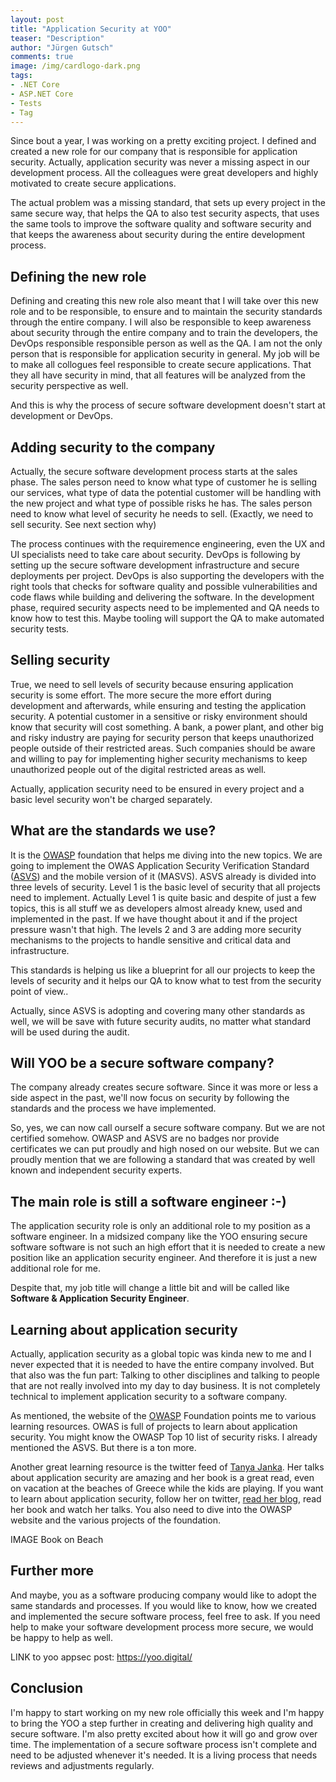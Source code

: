 ```yaml
---
layout: post
title: "Application Security at YOO"
teaser: "Description"
author: "Jürgen Gutsch"
comments: true
image: /img/cardlogo-dark.png
tags: 
- .NET Core
- ASP.NET Core
- Tests
- Tag
---
```


Since bout a year, I was working on a pretty exciting project. I defined and created a new role for our company that is responsible for application security. Actually, application security was never a missing aspect in our development process. All the colleagues were great developers and highly motivated to create secure applications. 

The actual problem was a missing standard, that sets up every project in the same secure way, that helps the QA to also test security aspects, that uses the same tools to improve the software quality and software security and that keeps the awareness about security during the entire development process.

## Defining the new role

Defining and creating this new role also meant that I will take over this new role and to be responsible, to ensure and to maintain the security standards through the entire company. I will also be responsible to keep awareness about security through the entire company and to train the developers, the DevOps responsible responsible person as well as the QA. I am not the only person that is responsible for application security in general. My job will be to make all collogues feel responsible to create secure applications. That they all have security in mind, that all features will be analyzed from the security perspective as well.

And this is why the process of secure software development doesn't start at development or DevOps. 

## Adding security to the company

Actually, the secure software development process starts at the sales phase. The sales person need to know what type of customer he is selling our services, what type of data the potential customer will be handling with the new project and what type of possible risks he has. The sales person need to know what level of security he needs to sell. (Exactly, we need to sell security. See next section why)

The process continues with the requiremence engineering, even the UX and UI specialists need to take care about security. DevOps is following by setting up the secure software development infrastructure and secure deployments per project. DevOps is also supporting the developers with the right tools that checks for software quality and possible vulnerabilities and code flaws while building and delivering the software. In the development phase, required security aspects need to be implemented and QA needs to know how to test this. Maybe tooling will support the QA to make automated security tests.

## Selling security

True, we need to sell levels of security because ensuring application security is some effort. The more secure the more effort during development and afterwards, while ensuring and testing the application security. A potential customer in a sensitive or risky environment should know that security will cost something. A bank, a power plant, and other big and risky industry are paying for security person that keeps unauthorized people outside of their restricted areas. Such companies should be aware and willing to pay for implementing higher security mechanisms to keep unauthorized people out of the digital restricted areas as well.

Actually, application security need to be ensured in every project and a basic level security won't be charged separately.

## What are the standards we use?

It is the [OWASP](https://owasp.org) foundation that helps me diving into the new topics. We are going to implement the OWAS Application Security Verification Standard ([ASVS](https://owasp.org/www-project-application-security-verification-standard/)) and the mobile version of it (MASVS). ASVS already is divided into three levels of security. Level 1 is the basic level of security that all projects need to implement. Actually Level 1 is quite basic and despite of just a few topics, this is all stuff we as developers almost already knew, used and implemented in the past. If we have thought about it and if the project pressure wasn't that high. The levels 2 and 3 are adding more security mechanisms to the projects to handle sensitive and critical data and infrastructure.

This standards is helping us like a blueprint for all our projects to keep the levels of security and it helps our QA to know what to test from the security point of view..

Actually, since ASVS is adopting and covering many other standards as well, we will be save with future security audits, no matter what standard will be used during the audit.

## Will YOO be a secure software company?

The company already creates secure software. Since it was more or less a side aspect in the past, we'll now focus on security by following the standards and the process we have implemented.

So, yes, we can now call ourself a secure software company. But we are not certified somehow. OWASP and ASVS are no badges nor provide certificates we can put proudly and high nosed on our website. But we can proudly mention that we are following a standard that was created by well known and independent security experts.

## The main role is still a software engineer :-)

The application security role is only an additional role to my position as a software engineer. In a midsized company like the YOO ensuring secure software software is not such an high effort that it is needed to create a new position like an application security engineer. And therefore it is just a new additional role for me. 

Despite that, my job title will change a little bit and will be called like **Software & Application Security Engineer**.

## Learning about application security

Actually, application security as a global topic was kinda new to me and I never expected that it is needed to have the entire company involved. But that also was the fun part: Talking to other disciplines and talking to people that are not really involved into my day to day business. It is not completely technical to implement application security to a software company.

As mentioned, the website of the [OWASP](https://owasp.org) Foundation points me to various learning resources. OWAS is full of projects to learn about application security. You might know the OWASP Top 10 list of security risks. I already mentioned the ASVS. But there is a ton more.

Another great learning resource is the twitter feed of [Tanya Janka](https://twitter.com/shehackspurple). Her talks about application security are amazing and her book is a great read, even on vacation at the beaches of Greece while the kids are playing. If you want to learn about application security, follow her on twitter, [read her blog](https://shehackspurple.ca), read her book and watch her talks. You also need to dive into the OWASP website and the various projects of the foundation.

IMAGE Book on Beach 

## Further more

And maybe, you as a software producing company would like to adopt the same standards and processes. If you would like to know, how we created and implemented the secure software process, feel free to ask. If you need help to make your software development process more secure, we would be happy to help as well.

LINK to yoo appsec post: https://yoo.digital/

## Conclusion

I'm happy to start working on my new role officially this week and I'm happy to bring the YOO a step further in creating and delivering high quality and secure software. I'm also pretty excited about how it will go and grow over time. The implementation of a secure software process isn't complete and need to be adjusted whenever it's needed. It is a living process that needs reviews and adjustments regularly.
